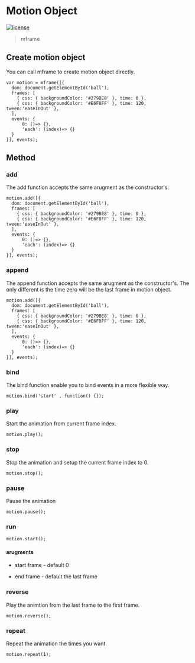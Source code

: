 # Motion Object

[![license](https://img.shields.io/github/license/momentum-design/momentum-ui.svg?color=blueviolet)](https://github.com/momentum-design/momentum-ui/blob/master/charts/LICENSE)

> mframe

## Create motion object

You can call mframe to create motion object directly.

```
var motion = mframe([{
  dom: document.getElementById('ball'),
  frames: [
    { css: { backgroundColor: '#279BE8' }, time: 0 },
    { css: { backgroundColor: '#E6F8FF' }, time: 120, tween:'easeInOut' },
  ],
  events: {
      0: ()=> {},
      'each': (index)=> {}
  }
}], events);
```
## Method

### add

The add function accepts the same arugment as the constructor's.

```
motion.add([{
  dom: document.getElementById('ball'),
  frames: [
    { css: { backgroundColor: '#279BE8' }, time: 0 },
    { css: { backgroundColor: '#E6F8FF' }, time: 120, tween:'easeInOut' },
  ],
  events: {
      0: ()=> {},
      'each': (index)=> {}
  }
}], events);
```

### append

The append function accepts the same arugment as the constructor's. The only different is the time zero will be the last frame in motion object.

```
motion.add([{
  dom: document.getElementById('ball'),
  frames: [
    { css: { backgroundColor: '#279BE8' }, time: 0 },
    { css: { backgroundColor: '#E6F8FF' }, time: 120, tween:'easeInOut' },
  ],
  events: {
      0: ()=> {},
      'each': (index)=> {}
  }
}], events);
```

### bind

The bind function enable you to bind events in a more flexible way.

```
motion.bind('start' , function() {});
```

### play

Start the animation from current frame index.

```
motion.play();
```

### stop

Stop the animation and setup the current frame index to 0.

```
motion.stop();
```

### pause

Pause the animation

```
motion.pause();
```

### run

```
motion.start();
```

#### arugments

+ start frame - default 0

+ end frame - default the last frame

### reverse

Play the animtion from the last frame to the first frame.

```
motion.reverse();
```

### repeat

Repeat the animation the times you want.

```
motion.repeat(1);
```